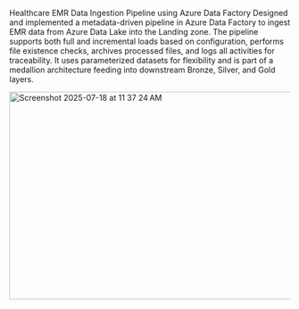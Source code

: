 Healthcare EMR Data Ingestion Pipeline using Azure Data Factory
Designed and implemented a metadata-driven pipeline in Azure Data Factory to ingest EMR data from Azure Data Lake into the Landing zone. The pipeline supports both full and incremental loads based on configuration, performs file existence checks, archives processed files, and logs all activities for traceability. It uses parameterized datasets for flexibility and is part of a medallion architecture feeding into downstream Bronze, Silver, and Gold layers.


<img width="722" height="372" alt="Screenshot 2025-07-18 at 11 37 24 AM" src="https://github.com/user-attachments/assets/66e35b26-dab8-4341-b968-d479b5ac5941" />
